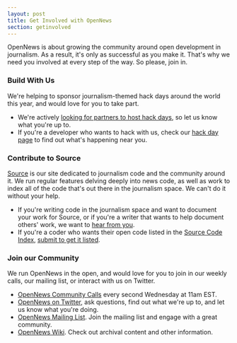 ```yaml
---
layout: post
title: Get Involved with OpenNews
section: getinvolved
---
```

<p class="bodybig">OpenNews is about growing the community around open development in journalism. As a result, it's only as successful as you make it. That's why we need you involved at every step of the way. So please, join in.</p>

<!-- 
<h3>Become a Knight-Mozilla Fellow</h3>
The core of our program is the <a href="/fellowships">Knight-Mozilla Fellowships</a>. Spend 10 months embedded in one of the best newsrooms in the world helping to build the next generation of journalism. While the opportunity to apply for 2013 is closed, we will announce our 2013 Knight-Mozilla Fellows at the <a href="https://www.mozillafestival.org/">Mozilla Festival</a> in early November. 
-->
<h3>Build With Us</h3>
We're helping to sponsor journalism-themed hack days around the world this year, and would love for you to take part.
<ul> 
<li>We're actively <a href="https://donate.mozilla.org/page/s/knight-mozilla-news-hack-day">looking for partners to host hack days</a>, so let us know what you're up to. 
<li>If you're a developer who wants to hack with us, check our <a href="/hackdays.html">hack day page</a> to find out what's happening near you.
</ul>
<h3>Contribute to Source</h3>
<a href="http://source.mozillaopennews.org">Source</a> is our site dedicated to journalism code and the community around it. We run regular features delving deeply into news code, as well as work to index all of the code that's out there in the journalism space. We can't do it without your help.
<ul>
<li>If you're writing code in the journalism space and want to document your work for Source, or if you're a writer that wants to help document others' work, we want to <a href="https://source-dev.mozillalabs.com/en-US/contribute/">hear from you</a>.
<li>If you're a coder who wants their open code listed in the <a href="http://source.mozillaopennews.org/code">Source Code Index</a>, <a href="https://source-dev.mozillalabs.com/en-US/contribute/">submit to get it listed</a>.
</ul>
<h3>Join our Community</h3>
We run OpenNews in the open, and would love for you to join in our weekly calls, our mailing list, or interact with us on Twitter. 
<ul>
<li><a href="https://wiki.mozilla.org/OpenNews/Calls">OpenNews Community Calls</a> every second Wednesday at 11am EST.</li>
<li><a href="http://www.twitter.com/opennews">OpenNews on Twitter</a>, ask questions, find out what we're up to, and let us know what you're doing.</li>
<li><a href="https://lists.mozilla.org/listinfo/community-mojo">OpenNews Mailing List</a>. Join the mailing list and engage with a great community.</li>
<li><a href="https://wiki.mozilla.org/OpenNews">OpenNews Wiki</a>. Check out archival content and other information.</li>
</ul>